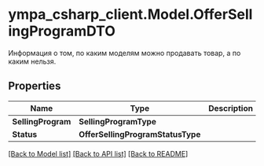 # ympa_csharp_client.Model.OfferSellingProgramDTO
Информация о том, по каким моделям можно продавать товар, а по каким нельзя.

## Properties

Name | Type | Description | Notes
------------ | ------------- | ------------- | -------------
**SellingProgram** | **SellingProgramType** |  | 
**Status** | **OfferSellingProgramStatusType** |  | 

[[Back to Model list]](../README.md#documentation-for-models) [[Back to API list]](../README.md#documentation-for-api-endpoints) [[Back to README]](../README.md)

